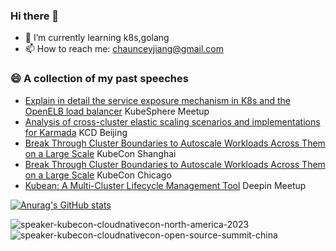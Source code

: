 ### Hi there 👋

<!--
**chaunceyjiang/chaunceyjiang** is a ✨ _special_ ✨ repository because its `README.md` (this file) appears on your GitHub profile.

Here are some ideas to get you started:

- 🔭 I’m currently working on ...
- 🌱 I’m currently learning ...
- 👯 I’m looking to collaborate on ...
- 🤔 I’m looking for help with ...
- 💬 Ask me about ...
- 📫 How to reach me: ...
- 😄 Pronouns: ...
- ⚡ Fun fact: ...
-->
- 🌱 I’m currently learning k8s,golang
- 📫 How to reach me: chaunceyjiang@gmail.com

  
### 😄 A collection of my past speeches

- [Explain in detail the service exposure mechanism in K8s and the OpenELB load balancer]( https://www.bilibili.com/video/BV1Zu411D7xq) KubeSphere Meetup
- [Analysis of cross-cluster elastic scaling scenarios and implementations for Karmada](https://www.youtube.com/watch?v=uA8h6zdcl_E&list=PLj6h78yzYM2Nyih0u05FKmUb8afB0cgkX&index=6) KCD Beijing
- [Break Through Cluster Boundaries to Autoscale Workloads Across Them on a Large Scale](https://www.youtube.com/watch?v=22W1yrEJjtQ&list=PLj6h78yzYM2OJcjIuAsbbhXAaDrAnuKRB&index=78) KubeCon Shanghai
- [Break Through Cluster Boundaries to Autoscale Workloads Across Them on a Large Scale](https://www.youtube.com/watch?v=9hn7klk7fvk&list=PLj6h78yzYM2MYc0X1465RzF_7Cqf7bnqL&index=68) KubeCon Chicago
- [Kubean: A Multi-Cluster Lifecycle Management Tool](https://www.deepin.org/zh/deepin-meetup-2024-chengdu/) Deepin Meetup 



[![Anurag's GitHub stats](https://github-readme-stats.vercel.app/api?username=chaunceyjiang&count_private=true&show_icons=true)](https://github.com/anuraghazra/github-readme-stats)


![speaker-kubecon-cloudnativecon-north-america-2023](https://github.com/chaunceyjiang/chaunceyjiang/assets/17962021/683f59c6-e8cb-418f-aada-754b7408f150)
![speaker-kubecon-cloudnativecon-open-source-summit-china](https://github.com/chaunceyjiang/chaunceyjiang/assets/17962021/2613d614-2fae-4b78-aae7-636dfc1d65de)
